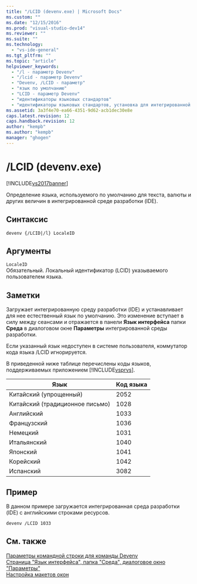 ```yaml
---
title: "/LCID (devenv.exe) | Microsoft Docs"
ms.custom: ""
ms.date: "12/15/2016"
ms.prod: "visual-studio-dev14"
ms.reviewer: ""
ms.suite: ""
ms.technology: 
  - "vs-ide-general"
ms.tgt_pltfrm: ""
ms.topic: "article"
helpviewer_keywords: 
  - "/l - параметр Devenv"
  - "/lcid - параметр Devenv"
  - "Devenv, /LCID - параметр"
  - "язык по умолчанию"
  - "LCID - параметр Devenv"
  - "идентификаторы языковых стандартов"
  - "идентификаторы языковых стандартов, установка для интегрированной среды разработки"
ms.assetid: 3a3f4e70-ea66-4351-9d62-acb1dec30e8e
caps.latest.revision: 12
caps.handback.revision: 12
author: "kempb"
ms.author: "kempb"
manager: "ghogen"
---
```

# /LCID (devenv.exe)
[!INCLUDE[vs2017banner](../../code-quality/includes/vs2017banner.md)]

Определение языка, используемого по умолчанию для текста, валюты и других величин в интегрированной среде разработки \(IDE\).  
  
## Синтаксис  
  
```  
devenv {/LCID|/l} LocaleID  
```  
  
## Аргументы  
 `LocaleID`  
 Обязательный.  Локальный идентификатор \(LCID\) указываемого пользователем языка.  
  
## Заметки  
 Загружает интегрированную среду разработки \(IDE\) и устанавливает для нее естественный язык по умолчанию.  Это изменение вступает в силу между сеансами и отражается в панели **Язык интерфейса** папки **Среда** в диалоговом окне **Параметры** интегрированной среды разработки.  
  
 Если указанный язык недоступен в системе пользователя, коммутатор кода языка \/LCID игнорируется.  
  
 В приведенной ниже таблице перечислены коды языков, поддерживаемых приложением [!INCLUDE[vsprvs](../../code-quality/includes/vsprvs_md.md)].  
  
|Язык|Код языка|  
|----------|---------------|  
|Китайский \(упрощенный\)|2052|  
|Китайский \(традиционное письмо\)|1028|  
|Английский|1033|  
|Французский|1036|  
|Немецкий|1031|  
|Итальянский|1040|  
|Японский|1041|  
|Корейский|1042|  
|Испанский|3082|  
  
## Пример  
 В данном примере загружается интегрированная среда разработки \(IDE\) с английскими строками ресурсов.  
  
```  
devenv /LCID 1033  
```  
  
## См. также  
 [Параметры командной строки для команды Devenv](../../ide/reference/devenv-command-line-switches.md)   
 [Страница "Язык интерфейса", папка "Среда", диалоговое окно "Параметры"](../../ide/reference/international-settings-environment-options-dialog-box.md)   
 [Настройка макетов окон](../../ide/customizing-window-layouts-in-visual-studio.md)